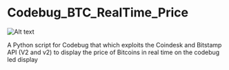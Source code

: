 # Codebug_BTC_RealTime_Price

![Alt text](https://raw.githubusercontent.com/JonnyBanana/Codebug_Led_Animations/master/IMG/cb.jpg) 

A Python script for Codebug that which exploits the Coindesk and Bitstamp API (V2 and v2)  to display the price of Bitcoins in real time on the codebug led display
